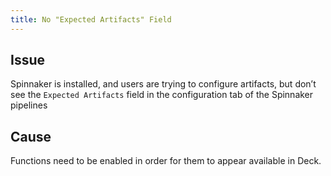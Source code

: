 ```yaml
---
title: No "Expected Artifacts" Field
---
```


## Issue
Spinnaker is installed, and users are trying to configure artifacts, but don’t see the ```Expected Artifacts``` field in the configuration tab of the Spinnaker pipelines

## Cause
Functions need to be enabled in order for them to appear available in Deck.

